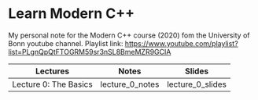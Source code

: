 # Learn Modern C++

My personal note for the Modern C++ course (2020) fom the University of Bonn youtube channel. Playlist link: https://www.youtube.com/playlist?list=PLgnQpQtFTOGRM59sr3nSL8BmeMZR9GCIA

| Lectures | Notes | Slides |
| -------- | ------- | ------- |
| Lecture 0: The Basics | lecture_0_notes | lecture_0_slides | 
